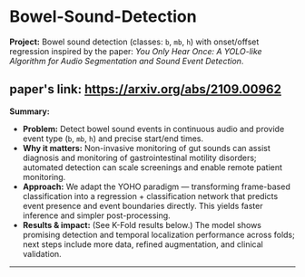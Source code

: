 # Bowel-Sound-Detection

 **Project:** Bowel sound detection (classes: `b`, `mb`, `h`) with onset/offset regression inspired by the paper: *You Only Hear Once: A YOLO-like Algorithm for Audio
Segmentation and Sound Event Detection*.


paper's link: https://arxiv.org/abs/2109.00962
---
**Summary:**
- **Problem:** Detect bowel sound events in continuous audio and provide event type (`b`, `mb`, `h`) and precise start/end times.  
- **Why it matters:** Non-invasive monitoring of gut sounds can assist diagnosis and monitoring of gastrointestinal motility disorders; automated detection can scale screenings and enable remote patient monitoring.  
- **Approach:** We adapt the YOHO paradigm — transforming frame-based classification into a regression + classification network that predicts event presence and event boundaries directly. This yields faster inference and simpler post-processing.  
- **Results & impact:** (See K-Fold results below.) The model shows promising detection and temporal localization performance across folds; next steps include more data, refined augmentation, and clinical validation.
---
